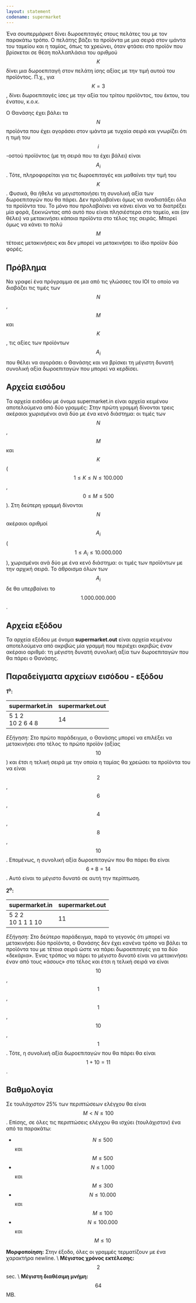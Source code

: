 ```yaml
---
layout: statement
codename: supermarket
---
```


Ένα σουπερμάρκετ δίνει δωροεπιταγές στους πελάτες του με τον παρακάτω τρόπο. Ο πελάτης βάζει τα προϊόντα με μια σειρά στον ιμάντα του ταμείου και η ταμίας, όπως τα χρεώνει, όταν φτάσει στο προϊόν που βρίσκεται σε θέση πολλαπλάσια του αριθμού $$K$$ δίνει μια δωροεπιταγή στον πελάτη ίσης αξίας με την τιμή αυτού του προϊόντος. Π.χ., για $$K=3$$, δίνει δωροεπιταγές ίσες με την αξία του τρίτου προϊόντος, του έκτου, του ένατου, κ.ο.κ.

Ο Θανάσης έχει βάλει τα $$N$$ προϊόντα που έχει αγοράσει στον ιμάντα με τυχαία σειρά και γνωρίζει ότι η τιμή του $$i$$-οστού προϊόντος (με τη σειρά που τα έχει βάλει) είναι $$A_i$$. Τότε, πληροφορείται για τις δωροεπιταγές και μαθαίνει την τιμή του $$K$$. Φυσικά, θα ήθελε να μεγιστοποιήσει τη συνολική αξία των δωροεπιταγών που θα πάρει. Δεν προλαβαίνει όμως να αναδιατάξει όλα τα προϊόντα του. Το μόνο που προλαβαίνει να κάνει είναι να τα διατρέξει μία φορά, ξεκινώντας από αυτό που είναι πλησιέστερα στο ταμείο, και (αν θέλει) να μετακινήσει κάποια προϊόντα στο τέλος της σειράς. Mπορεί όμως να κάνει το πολύ $$M$$ τέτοιες μετακινήσεις και δεν μπορεί να μετακινήσει το ίδιο προϊόν δύο φορές.

## Πρόβλημα

Nα γραφεί ένα πρόγραμμα σε μια από τις γλώσσες του ΙΟΙ το οποίο να διαβάζει τις τιμές των $$N$$, $$M$$ και $$K$$, τις αξίες των προϊόντων $$A_i$$ που θέλει να αγοράσει ο Θανάσης και να βρίσκει τη μέγιστη δυνατή συνολική αξία δωροεπιταγών που μπορεί να κερδίσει.

## Aρχεία εισόδου

Τα αρχεία εισόδου με όνομα supermarket.in είναι αρχεία κειμένου αποτελούμενα από δύο γραμμές: Στην πρώτη γραμμή δίνονται τρεις ακέραιοι χωρισμένοι ανά δύο με ένα κενό διάστημα: οι τιμές των $$N$$, $$M$$ και $$K$$ ($$1 \leq K \leq N \leq 100.000$$, $$0 \leq M \leq 500$$). Στη δεύτερη γραμμή δίνονται $$N$$ ακέραιοι αριθμοί $$A_i$$ ($$1 \leq A_i \leq 10.000.000$$), χωρισμένοι ανά δύο με ένα κενό διάστημα: οι τιμές των προϊόντων με την αρχική σειρά. Το άθροισμα όλων των $$A_i$$ δε θα υπερβαίνει το $$1.000.000.000$$.


## Aρχεία εξόδου

Τα αρχεία εξόδου με όνομα **supermarket.out** είναι αρχεία κειμένου αποτελούμενα από ακριβώς μία γραμμή που περιέχει ακριβώς έναν ακέραιο αριθμό: τη μέγιστη δυνατή συνολική αξία των δωροεπιταγών που θα πάρει ο Θανάσης.


## Παραδείγματα αρχείων εισόδου - εξόδου

**1<sup>ο</sup>:**

| **supermarket.in**                         | **supermarket.out** |
| ------------------------------------ | ------------- |
| 5 1 2 <br> 10 2 6 4 8 | 14 |

*Εξήγηση:* Στο πρώτο παράδειγμα, ο Θανάσης μπορεί να επιλέξει να μετακινήσει στο τέλος το πρώτο προϊόν (αξίας $$10$$) και έτσι η τελική σειρά με την οποία η ταμίας θα χρεώσει τα προϊόντα του να είναι $$2$$, $$6$$, $$4$$, $$8$$, $$10$$. Επομένως, η συνολική αξία δωροεπιταγών που θα πάρει θα είναι $$6+8=14$$. Αυτό είναι το μέγιστο δυνατό σε αυτή την περίπτωση.

**2<sup>ο</sup>:**

| **supermarket.in**                         | **supermarket.out** |
| ------------------------------------ | ------------- |
| 5 2 2 <br> 10 1 1 1 10 | 11 |

*Εξήγηση:* Στο δεύτερο παράδειγμα, παρά το γεγονός ότι μπορεί να μετακινήσει δύο προϊόντα, ο Θανάσης δεν έχει κανένα τρόπο να βάλει τα προϊόντα του με τέτοια σειρά ώστε να πάρει δωροεπιταγές για τα δύο «δεκάρια». Ένας τρόπος να πάρει το μέγιστο δυνατό είναι να μετακινήσει έναν από τους «άσους» στο τέλος και έτσι η τελική σειρά να είναι $$10$$, $$1$$, $$1$$, $$10$$, $$1$$. Τότε, η συνολική αξία δωροεπιταγών που θα πάρει θα είναι $$1+10=11$$.

## Βαθμολογία

Σε τουλάχιστον 25% των περιπτώσεων ελέγχου θα είναι $$M < N \leq 100$$. Επίσης, σε όλες τις περιπτώσεις ελέγχου θα ισχύει (τουλάχιστον) ένα από τα παρακάτω:
 * $$N \leq 500$$ και $$M \leq 500$$
 * $$N \leq 1.000$$ και $$M \leq 300$$
 * $$N \leq 10.000$$ και $$M \leq 100$$
 * $$N \leq 100.000$$ και $$M \leq 10$$

**Mορφοποίηση:** Στην έξοδο, όλες οι γραμμές τερματίζουν με ένα χαρακτήρα newline. \\
**Mέγιστος χρόνος εκτέλεσης:** $$2$$ sec. \\
**Mέγιστη διαθέσιμη μνήμη:** $$64$$ MB.
